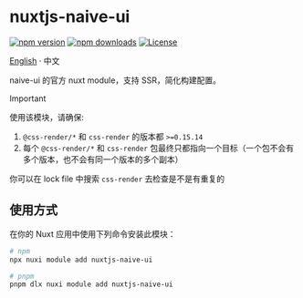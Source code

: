 # nuxtjs-naive-ui

[![npm version][npm-version-src]][npm-version-href]
[![npm downloads][npm-downloads-src]][npm-downloads-href]
[![License][license-src]][license-href]

[English](README.md) · 中文

naive-ui 的官方 nuxt module，支持 SSR，简化构建配置。

> [!IMPORTANT]  
> 使用该模块，请确保:
>
> 1. `@css-render/*` 和 `css-render` 的版本都 `>=0.15.14`
> 2. 每个 `@css-render/*` 和 `css-render` 包最终只都指向一个目标（一个包不会有多个版本，也不会有同一个版本的多个副本）
>
> 你可以在 lock file 中搜索 `css-render` 去检查是不是有重复的

## 使用方式

在你的 Nuxt 应用中使用下列命令安装此模块：

```bash
# npm
npx nuxi module add nuxtjs-naive-ui

# pnpm
pnpm dlx nuxi module add nuxtjs-naive-ui
```

[npm-version-src]: https://img.shields.io/npm/v/nuxtjs-naive-ui/latest.svg?style=flat&colorA=020420&colorB=00DC82
[npm-version-href]: https://npmjs.com/package/nuxtjs-naive-ui
[npm-downloads-src]: https://img.shields.io/npm/dm/nuxtjs-naive-ui.svg?style=flat&colorA=020420&colorB=00DC82
[npm-downloads-href]: https://npmjs.com/package/nuxtjs-naive-ui
[license-src]: https://img.shields.io/npm/l/nuxtjs-naive-ui.svg?style=flat&colorA=020420&colorB=00DC82
[license-href]: https://npmjs.com/package/nuxtjs-naive-ui
[nuxt-src]: https://img.shields.io/badge/Nuxt-020420?logo=nuxt.js
[nuxt-href]: https://nuxt.com
